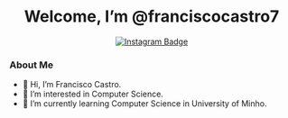 <div id="header" align="center">
  <h1> Welcome, I’m @franciscocastro7 </h1>
  <div id="badges" align = "center">
  <a href="https://www.instagram.com/franciscocastro.07/">
  <img src="https://img.shields.io/badge/Instagram-purple?style=for-the-badge&logo=instagram&logoColor=white" alt="Instagram Badge"/>
  </a>
  </div>
</div>


### About Me

- 👋 Hi, I’m Francisco Castro.
- 👀 I’m interested in Computer Science.
- 🌱 I’m currently learning Computer Science in University of Minho.


